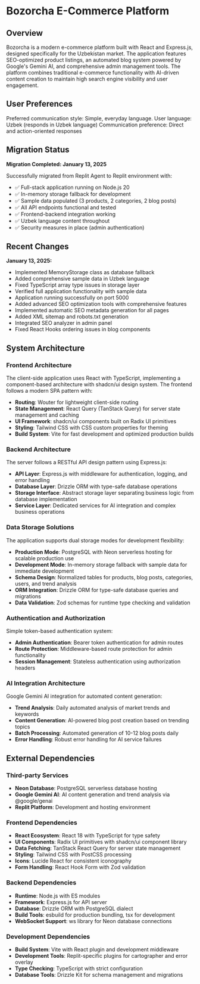 # Bozorcha E-Commerce Platform

## Overview

Bozorcha is a modern e-commerce platform built with React and Express.js, designed specifically for the Uzbekistan market. The application features SEO-optimized product listings, an automated blog system powered by Google's Gemini AI, and comprehensive admin management tools. The platform combines traditional e-commerce functionality with AI-driven content creation to maintain high search engine visibility and user engagement.

## User Preferences

Preferred communication style: Simple, everyday language.
User language: Uzbek (responds in Uzbek language)
Communication preference: Direct and action-oriented responses

## Migration Status

**Migration Completed: January 13, 2025**

Successfully migrated from Replit Agent to Replit environment with:
- ✅ Full-stack application running on Node.js 20
- ✅ In-memory storage fallback for development
- ✅ Sample data populated (3 products, 2 categories, 2 blog posts)
- ✅ All API endpoints functional and tested
- ✅ Frontend-backend integration working
- ✅ Uzbek language content throughout
- ✅ Security measures in place (admin authentication)

## Recent Changes

**January 13, 2025:**
- Implemented MemoryStorage class as database fallback
- Added comprehensive sample data in Uzbek language
- Fixed TypeScript array type issues in storage layer
- Verified full application functionality with sample data
- Application running successfully on port 5000
- Added advanced SEO optimization tools with comprehensive features
- Implemented automatic SEO metadata generation for all pages
- Added XML sitemap and robots.txt generation
- Integrated SEO analyzer in admin panel
- Fixed React Hooks ordering issues in blog components

## System Architecture

### Frontend Architecture
The client-side application uses React with TypeScript, implementing a component-based architecture with shadcn/ui design system. The frontend follows a modern SPA pattern with:
- **Routing**: Wouter for lightweight client-side routing
- **State Management**: React Query (TanStack Query) for server state management and caching
- **UI Framework**: shadcn/ui components built on Radix UI primitives
- **Styling**: Tailwind CSS with CSS custom properties for theming
- **Build System**: Vite for fast development and optimized production builds

### Backend Architecture
The server follows a RESTful API design pattern using Express.js:
- **API Layer**: Express.js with middleware for authentication, logging, and error handling
- **Database Layer**: Drizzle ORM with type-safe database operations
- **Storage Interface**: Abstract storage layer separating business logic from database implementation
- **Service Layer**: Dedicated services for AI integration and complex business operations

### Data Storage Solutions
The application supports dual storage modes for development flexibility:
- **Production Mode**: PostgreSQL with Neon serverless hosting for scalable production use
- **Development Mode**: In-memory storage fallback with sample data for immediate development
- **Schema Design**: Normalized tables for products, blog posts, categories, users, and trend analysis
- **ORM Integration**: Drizzle ORM for type-safe database queries and migrations
- **Data Validation**: Zod schemas for runtime type checking and validation

### Authentication and Authorization
Simple token-based authentication system:
- **Admin Authentication**: Bearer token authentication for admin routes
- **Route Protection**: Middleware-based route protection for admin functionality
- **Session Management**: Stateless authentication using authorization headers

### AI Integration Architecture
Google Gemini AI integration for automated content generation:
- **Trend Analysis**: Daily automated analysis of market trends and keywords
- **Content Generation**: AI-powered blog post creation based on trending topics
- **Batch Processing**: Automated generation of 10-12 blog posts daily
- **Error Handling**: Robust error handling for AI service failures

## External Dependencies

### Third-party Services
- **Neon Database**: PostgreSQL serverless database hosting
- **Google Gemini AI**: AI content generation and trend analysis via @google/genai
- **Replit Platform**: Development and hosting environment

### Frontend Dependencies
- **React Ecosystem**: React 18 with TypeScript for type safety
- **UI Components**: Radix UI primitives with shadcn/ui component library
- **Data Fetching**: TanStack React Query for server state management
- **Styling**: Tailwind CSS with PostCSS processing
- **Icons**: Lucide React for consistent iconography
- **Form Handling**: React Hook Form with Zod validation

### Backend Dependencies
- **Runtime**: Node.js with ES modules
- **Framework**: Express.js for API server
- **Database**: Drizzle ORM with PostgreSQL dialect
- **Build Tools**: esbuild for production bundling, tsx for development
- **WebSocket Support**: ws library for Neon database connections

### Development Dependencies
- **Build System**: Vite with React plugin and development middleware
- **Development Tools**: Replit-specific plugins for cartographer and error overlay
- **Type Checking**: TypeScript with strict configuration
- **Database Tools**: Drizzle Kit for schema management and migrations